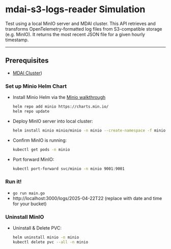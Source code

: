 # mdai-s3-logs-reader Simulation

Test using a local MinIO server and MDAI cluster. This API retrieves and transforms OpenTelemetry-formatted log files from S3-compatible storage (e.g. MinIO). It returns the most recent JSON file for a given hourly timestamp.

---

## Prerequisites
- [MDAI Cluster](https://docs.mydecisive.ai/))

### Set up Minio Helm Chart
- Install Minio Helm via the [Minio walkthrough](https://docs.min.io/docs/deploy-minio-on-kubernetes-using-helm-guide.html)
  ```bash
  helm repo add minio https://charts.min.io/
  helm repo update
  ```
- Deploy MinIO server into local cluster:
  ```bash  
  helm install minio minio/minio -n minio --create-namespace -f minio-values.yaml
  ```
- Confirm MinIO is running:
  ```bash
  kubectl get pods -n minio
  ```
- Port forward MinIO:
  ```bash
  kubectl port-forward svc/minio -n minio 9001:9001
  ```
### Run it!
- `go run main.go`
- http://localhost:3000/logs/2025-04-22T22 (replace with date and time for your bucket)

### Uninstall MinIO
- Uninstall & Delete PVC:
  ```bash
  helm uninstall minio -n minio
  kubectl delete pvc --all -n minio
  ```
